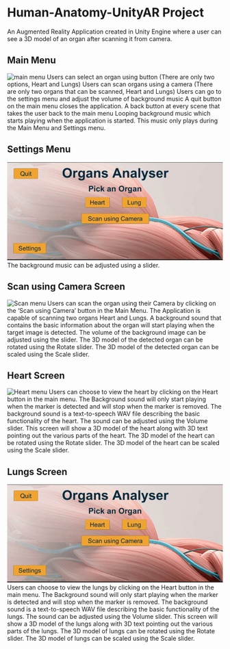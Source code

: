 # Human-Anatomy-UnityAR Project

An Augmented Reality Application created in Unity Engine where a user can see a 3D  model of an organ after scanning it from camera.

## Main Menu
![main menu](https://github.com/Gulshan1357/Human-Anatomy-UnityAR/blob/main/Images%20and%20Gifs/1Organ%20Main.gif)
Users can select an organ using button (There are only two options, Heart and Lungs)
Users can scan organs using a camera (There are only two organs that can be scanned, Heart and Lungs)
Users can go to the settings menu and adjust the volume of background music
A quit button on the main menu closes the application.
A back button at every scene that takes the user back to the main menu
Looping background music which starts playing when the application is started. This music only plays during the Main Menu and Settings menu.


## Settings Menu
![Settings menu](https://github.com/Gulshan1357/Human-Anatomy-UnityAR/blob/main/Images%20and%20Gifs/2Organ%20Settings.gif)
The background music can be adjusted using a slider.

## Scan using Camera Screen
![Scan menu](https://github.com/Gulshan1357/Human-Anatomy-UnityAR/blob/main/Images%20and%20Gifs/5Organ%20Scan%20min.gif)
Users can scan the organ using their Camera by clicking on the ‘Scan using Camera’ button in the Main Menu.
The Application is capable of scanning two organs Heart and Lungs.
A background sound that contains the basic information about the organ will start playing when the target image is detected.
The volume of the background image can be adjusted using the slider.
The 3D model of the detected organ can be rotated using the Rotate slider.
The 3D model of the detected organ can be scaled using the Scale slider.


## Heart Screen
![Heart menu](https://github.com/Gulshan1357/Human-Anatomy-UnityAR/blob/main/Images%20and%20Gifs/3Organ%20Heart.gif)
Users can choose to view the heart by clicking on the Heart button in the main menu.
The Background sound will only start playing when the marker is detected and will stop when the marker is removed. The background sound is a text-to-speech WAV file describing the basic functionality of the heart.
The sound can be adjusted using the Volume slider.
This screen will show a 3D model of the heart along with 3D text pointing out the various parts of the heart.
The 3D model of the heart can be rotated using the Rotate slider.
The 3D model of the heart can be scaled using the Scale slider.

## Lungs Screen
![Lungs menu](https://github.com/Gulshan1357/Human-Anatomy-UnityAR/blob/main/Images%20and%20Gifs/4Organ%20Lungs.gif)
Users can choose to view the lungs by clicking on the Heart button in the main menu.
The Background sound will only start playing when the marker is detected and will stop when the marker is removed. The background sound is a text-to-speech WAV file describing the basic functionality of the lungs.
The sound can be adjusted using the Volume slider.
This screen will show a 3D model of the lungs along with 3D text pointing out the various parts of the lungs.
The 3D model of lungs can be rotated using the Rotate slider.
The 3D model of lungs can be scaled using the Scale slider.


